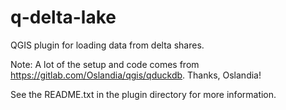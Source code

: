 # q-delta-lake
QGIS plugin for loading data from delta shares.

Note: A lot of the setup and code comes from https://gitlab.com/Oslandia/qgis/qduckdb.
Thanks, Oslandia!

See the README.txt in the plugin directory for more information.

